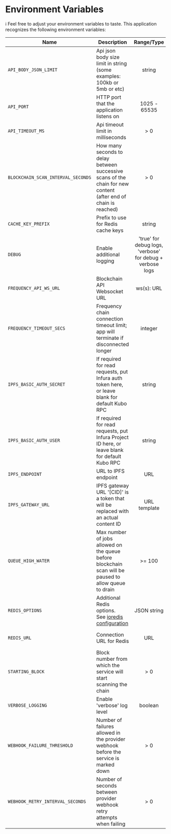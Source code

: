 # Environment Variables

ℹ️ Feel free to adjust your environment variables to taste.
This application recognizes the following environment variables:

| Name                               | Description                                                                                                     |                        Range/Type                         |              Required?               |          Default           |
| ---------------------------------- | --------------------------------------------------------------------------------------------------------------- | :-------------------------------------------------------: | :----------------------------------: | :------------------------: |
| `API_BODY_JSON_LIMIT`              | Api json body size limit in string (some examples: 100kb or 5mb or etc)                                         |                          string                           |                                      |            1mb             |
| `API_PORT`                         | HTTP port that the application listens on                                                                       |                       1025 - 65535                        |                                      |            3000            |
| `API_TIMEOUT_MS`                   | Api timeout limit in milliseconds                                                                               |                            > 0                            |                                      |           30000            |
| `BLOCKCHAIN_SCAN_INTERVAL_SECONDS` | How many seconds to delay between successive scans of the chain for new content (after end of chain is reached) |                            > 0                            |                                      |             12             |
| `CACHE_KEY_PREFIX`                 | Prefix to use for Redis cache keys                                                                              |                          string                           |                                      |      content-watcher:      |
| `DEBUG`                            | Enable additional logging                                                                                       | 'true' for debug logs, 'verbose' for debug + verbose logs |                  N                   |           false            |
| `FREQUENCY_API_WS_URL`             | Blockchain API Websocket URL                                                                                    |                        ws(s): URL                         |                  Y                   |                            |
| `FREQUENCY_TIMEOUT_SECS`           | Frequency chain connection timeout limit; app will terminate if disconnected longer                             |                          integer                          |                                      |             10             |
| `IPFS_BASIC_AUTH_SECRET`           | If required for read requests, put Infura auth token here, or leave blank for default Kubo RPC                  |                          string                           |                  N                   |           blank            |
| `IPFS_BASIC_AUTH_USER`             | If required for read requests, put Infura Project ID here, or leave blank for default Kubo RPC                  |                          string                           |                  N                   |           blank            |
| `IPFS_ENDPOINT`                    | URL to IPFS endpoint                                                                                            |                            URL                            |                  Y                   |                            |
| `IPFS_GATEWAY_URL`                 | IPFS gateway URL '[CID]' is a token that will be replaced with an actual content ID                             |                       URL template                        |                  Y                   |                            |
| `QUEUE_HIGH_WATER`                 | Max number of jobs allowed on the queue before blockchain scan will be paused to allow queue to drain           |                          >= 100                           |                                      |            1000            |
| `REDIS_OPTIONS`                    | Additional Redis options.<br/>See [ioredis configuration](https://ioredis.readthedocs.io/en/latest/API/#new-redisport-host-options)      |                        JSON string                        |   Y<br/>(either this or REDIS_URL)   | '{"commandTimeout":10000}' |
| `REDIS_URL`                        | Connection URL for Redis                                                                                        |                            URL                            | Y<br/>(either this or REDIS_OPTIONS) |                            |
| `STARTING_BLOCK`                   | Block number from which the service will start scanning the chain                                               |                            > 0                            |                                      |             1              |
| `VERBOSE_LOGGING`                  | Enable 'verbose' log level                                                                                      |                          boolean                          |                  N                   |           false            |
| `WEBHOOK_FAILURE_THRESHOLD`        | Number of failures allowed in the provider webhook before the service is marked down                            |                            > 0                            |                                      |             3              |
| `WEBHOOK_RETRY_INTERVAL_SECONDS`   | Number of seconds between provider webhook retry attempts when failing                                          |                            > 0                            |                                      |             10             |

